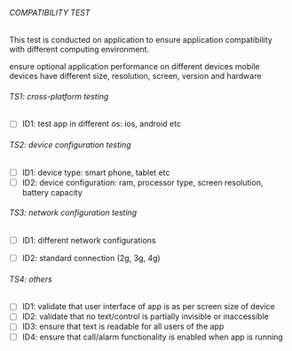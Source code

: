 ###### COMPATIBILITY TEST
This test is conducted on application to ensure application compatibility with different computing environment.

ensure optional application performance on different devices
mobile devices have different size, resolution, screen, version and hardware


###### TS1: cross-platform testing
- [ ] ID1: test app in different os: ios, android etc

###### TS2: device configuration testing
- [ ] ID1: device type: smart phone, tablet etc
- [ ] ID2: device configuration: ram, processor type, screen resolution, battery capacity

###### TS3: network configuration testing
- [ ] ID1: different network configurations
- [ ] ID2: standard connection (2g, 3g, 4g)


###### TS4: others
- [ ] ID1: validate that user interface of app is as per screen size of device
- [ ] ID2: validate that no text/control is partially invisible or inaccessible
- [ ] ID3: ensure that text is readable for all users of the app
- [ ] ID4: ensure that call/alarm functionality is enabled when app is running
